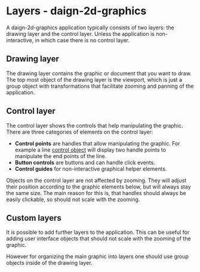 # Layers - daign-2d-graphics

A daign-2d-graphics application typically consists of two layers:
the drawing layer and the control layer.
Unless the application is non-interactive,
in which case there is no control layer.

## Drawing layer

The drawing layer contains the graphic or document that you want to draw.
The top most object of the drawing layer is the viewport,
which is just a group object with transformations
that facilitate zooming and panning of the application.

## Control layer

The control layer shows the controls that help manipulating the graphic.
There are three categories of elements on the control layer:

+ **Control points** are handles that allow manipulating the graphic.
For example a line [control object](./control-objects.md)
will display two handle points to manipulate the end points of the line.
+ **Button controls** are buttons and can handle click events.
+ **Control guides** for non-interactive graphical helper elements.

Objects on the control layer are not affected by zooming.
They will adjust their position according to the graphic elements below,
but will always stay the same size.
The main reason for this is, that handles should always be easily clickable,
so should not scale with the zooming.

## Custom layers

It is possible to add further layers to the application.
This can be useful for adding user interface objects
that should not scale with the zooming of the graphic.

However for organizing the main graphic into layers
one should use group objects inside of the drawing layer.
